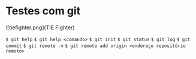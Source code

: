# Testes com git

![tiefighter.png](TIE Fighter)

```$ git help```
```$ git help <comando>```
```$ git init```
```$ git status```
```$ git log```
```$ git commit```
```$ git remote -v```
```$ git remote add origin <endereço repositório remoto>```
